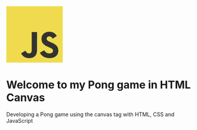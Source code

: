 <img src="https://github.com/Carlos-93/pong-game/blob/main/assets/images/JavaScript.png" width="150">

# Welcome to my Pong game in HTML Canvas

 Developing a Pong game using the canvas tag with HTML, CSS and JavaScript

